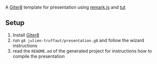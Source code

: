 A [Giter8][g8] template for presentation using [remark.js][remark.js] and [tut][tut]

## Setup

1. Install [Giter8][g8]
2. run `g8 julien-truffaut/presentation.g8` and follow the wizard instructions
3. read the `README.md` of the generated project for instructions how to compile the presentation



[g8]: http://www.foundweekends.org/giter8/
[remark.js]: https://remarkjs.com/#1
[tut]: https://github.com/tpolecat/tut